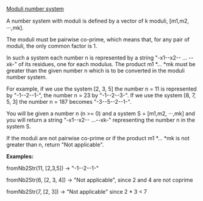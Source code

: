 [Moduli number system](https://www.codewars.com/kata/moduli-number-system/train/rust)

A number system with moduli is deﬁned by a vector of k moduli, [m1,m2, ···,mk]. 

The moduli must be pairwise co-prime, which means that, for any pair of moduli, the only common factor is 1. 

In such a system each number n is represented by a string "-x1--x2-- ... --xk-" of its residues, one for each modulus. The product m1 *... *mk must be greater than the given number n which is to be converted in the moduli number system.

For example, if we use the system [2, 3, 5] the number n = 11 is represented by "-1--2--1-",
the number n = 23 by "-1--2--3-". If we use the system [8, 7, 5, 3] the number n = 187 becomes "-3--5--2--1-".

You will be given a number n (n >= 0) and a system S = [m1,m2, ···,mk] and you will return a string "-x1--x2-- ...--xk-" representing the number n in the system S.

If the moduli are not pairwise co-prime or if the product m1 *... *mk is not greater than n, return "Not applicable".

**Examples:**

fromNb2Str(11, [2,3,5]) -> "-1--2--1-"

fromNb2Str(6, [2, 3, 4]) -> "Not applicable", since 2 and 4 are not coprime

fromNb2Str(7, [2, 3]) -> "Not applicable" since 2 * 3 < 7